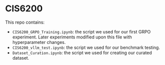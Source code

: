 # CIS6200

This repo contains:
- `CIS6200_GRPO_Training.ipynb`: the script we used for our first GRPO experiment. Later experiments modified upon this file with hyperparameter changes.
- `CIS6200_vllm_test.ipynb`: the script we used for our benchmark testing.
- `Dataset_Curation.ipynb`: the script we used for creating our curated dataset.
